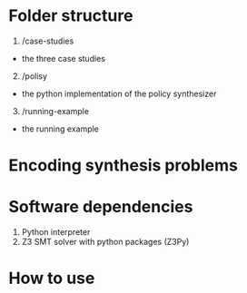 # Folder structure

1. /case-studies 
  * the three case studies
2. /polisy           
  * the python implementation of the policy synthesizer
3. /running-example 
  * the running example

# Encoding synthesis problems

# Software dependencies

1. Python interpreter
2. Z3 SMT solver with python packages (Z3Py)

# How to use


